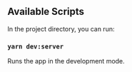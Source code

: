## Available Scripts

In the project directory, you can run:

### `yarn dev:server`

Runs the app in the development mode.<br />

